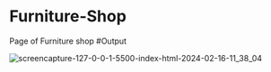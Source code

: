 # Furniture-Shop
 Page of Furniture shop 
#Output


![screencapture-127-0-0-1-5500-index-html-2024-02-16-11_38_04](https://github.com/Anuj5604/Furniture-Shop/assets/155800082/4b8d0388-e75d-4f7e-b0f9-e6a87bdf6d08)
